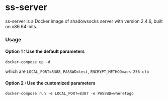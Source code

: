 # ss-server
ss-server is a Docker image of shadowsocks server with version 2.4.6, built on x86 64-bits.

### Usage 

#### Option 1 : Use the default parameters
```
docker-compose up -d
```
which are `LOCAL_PORT=8388`, `PASSWD=test`, `ENCRYPT_METHOD=aes-256-cfb`

#### Option 2 : Use the customized parameters 
```
docker-compose run -e LOCAL_PORT=8387 -e PASSWD=wheretogo
```
